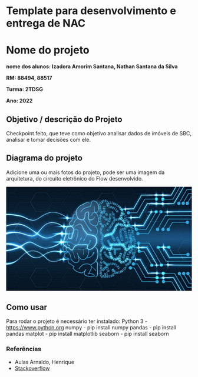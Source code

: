 # Template para desenvolvimento e entrega de NAC


# Nome do projeto

**nome dos alunos: Izadora Amorim Santana, Nathan Santana da Silva**

**RM: 88494, 88517**

**Turma: 2TDSG**

**Ano: 2022**

## Objetivo / descrição do Projeto

Checkpoint feito, que teve como objetivo analisar dados de imóveis de SBC, analisar e tomar decisões com ele.

## Diagrama do projeto

Adicione uma ou mais fotos do projeto, pode ser uma imagem da arquitetura, do circuito eletrônico do Flow desenvolvido. 

<img src="/imagem.jpg" width="550">


## Como usar

Para rodar o projeto é necessário ter instalado:
Python 3 - https://www.python.org
numpy - pip install numpy
pandas - pip install pandas
matplot - pip install matplotlib
seaborn - pip install seaborn


### Referências 

* Aulas Arnaldo, Henrique
* [Stackoverflow](https://stackoverflow.com)
